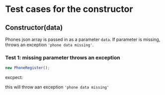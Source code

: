 # Test cases for the constructor

## **Constructor(data)**

Phones json array is passed in as a parameter `data`. If parameter is missing, throws an exception `'phone data missing'`.

### Test 1: missing parameter throws an exception

```js
new PhoneRegister();
```

excpect:

this will throw aan exception `'phone data missing'`
